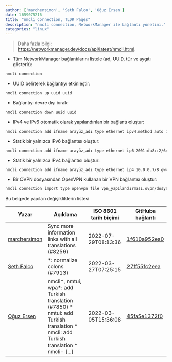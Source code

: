 ```yaml
---
author: ['marchersimon', 'Seth Falco', 'Oğuz Ersen']
date: 1659075216
title: "nmcli connection, TLDR Pages"
description: "nmcli connection, NetworkManager ile bağlantı yönetimi."
categories: "linux"
---
```

> Daha fazla bilgi: <https://networkmanager.dev/docs/api/latest/nmcli.html>.

- Tüm NetworkManager bağlantılarını listele (ad, UUID, tür ve aygıtı gösterir):

```bash
nmcli connection
```

- UUID belirterek bağlantıyı etkinleştir:

```bash
nmcli connection up uuid uuid
```

- Bağlantıyı devre dışı bırak:

```bash
nmcli connection down uuid uuid
```

- IPv4 ve IPv6 otomatik olarak yapılandırılan bir bağlantı oluştur:

```bash
nmcli connection add ifname arayüz_adı type ethernet ipv4.method auto ipv6.method auto
```

- Statik bir yalnızca IPv6 bağlantısı oluştur:

```bash
nmcli connection add ifname arayüz_adı type ethernet ip6 2001:db8::2/64 gw6 2001:db8::1 ipv6.dns 2001:db8::1 ipv4.method ignore
```

- Statik bir yalnızca IPv4 bağlantısı oluştur:

```bash
nmcli connection add ifname arayüz_adı type ethernet ip4 10.0.0.7/8 gw4 10.0.0.1 ipv4.dns 10.0.0.1 ipv6.method ignore
```

- Bir OVPN dosyasından OpenVPN kullanan bir VPN bağlantısı oluştur:

```bash
nmcli connection import type openvpn file vpn_yapılandırması.ovpn/dosyasının/yolu
```
Bu belgede yapılan değişikliklerin listesi


Yazar | Açıklama | ISO 8601 tarih biçimi | GitHuba bağlantı
------|-----|-----|-----
[marchersimon](mailto:50295997+marchersimon@users.noreply.github.com) | Sync more information links with all translations (#8256) | 2022-07-29T08:13:36 | [1f610a952ea0](https://github.com/tldr-pages/tldr/commit/1f610a952ea0d53e0a1bdbd1246ef81f24db2f3f)
[Seth Falco](mailto:seth@falco.fun) | *: normalize colons (#7913) | 2022-03-27T07:25:15 | [27ff55fc2eea](https://github.com/tldr-pages/tldr/commit/27ff55fc2eea445eb5216c3b1d934960539fc024)
[Oğuz Ersen](mailto:oguzersen@protonmail.com) | nmcli*, nmtui, wpa*: add Turkish translation (#7850) * nmtui: add Turkish translation * nmcli: add Turkish translation * nmcli- [...] | 2022-03-05T15:36:08 | [45fa5e1372f0](https://github.com/tldr-pages/tldr/commit/45fa5e1372f0b34f97f4f57acd8ceb582cae961d)

